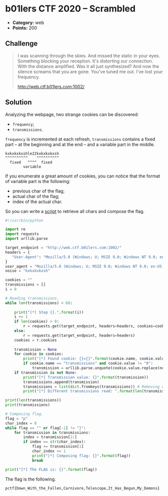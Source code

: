 # b01lers CTF 2020 – Scrambled

* **Category:** web
* **Points:** 200

## Challenge

> I was scanning through the skies. And missed the static in your eyes. Something blocking your reception. It's distorting our connection. With the distance amplified. Was it all just synthesized? And now the silence screams that you are gone. You've tuned me out. I've lost your frequency.
> 
> http://web.ctf.b01lers.com:1002/

## Solution

Analyzing the webpage, two strange cookies can be discovered: 
* `frequency`;
* `transmissions`.

`frequency` is incremented at each refresh, `transmissions` contains a fixed part – at the beginning and at the end – and a variable part in the middle.

```
kxkxkxkxshle22kxkxkxkxsh
^^^^^^^^^^    ^^^^^^^^^^
  fixed   ^^^^  fixed
        variable
```

If you enumerate a great amount of cookies, you can notice that the format of variable part is the following:
* previous char of the flag;
* actual char of the flag;
* index of the actual char.

So you can write a [script](scrambled.py) to retrieve all chars and compose the flag.

```python
#!/usr/bin/python

import re
import requests
import urllib.parse

target_endpoint = "http://web.ctf.b01lers.com:1002/"
headers = {
   "User-Agent": "Mozilla/5.0 (Windows; U; MSIE 9.0; Windows NT 9.0; en-US);", 
}
user_agent = "Mozilla/5.0 (Windows; U; MSIE 9.0; Windows NT 9.0; en-US);"
noise = "kxkxkxkxsh"

cookies = ""
transmissions = []
i = 0

# Reading transmissions.
while len(transmissions) < 68:
    
    print("[*] Step {}.".format(i))
    i += 1
    if len(cookies) > 0:
        r = requests.get(target_endpoint, headers=headers, cookies=cookies)
    else:
        r = requests.get(target_endpoint, headers=headers)
    cookies = r.cookies
    
    transmission = None
    for cookie in cookies:
        print("[*] Found cookie: {}={}".format(cookie.name, cookie.value))
        if cookie.name == "transmissions" and cookie.value != "0":
            transmission = urllib.parse.unquote(cookie.value.replace(noise, ""))
    if transmission is not None:
        print("[*] Transmission value: {}".format(transmission))
        transmissions.append(transmission)
        transmissions = list(dict.fromkeys(transmissions)) # Removing duplicates.
        print("[*] Different transmissions read: ".format(len(transmissions)))

print(len(transmissions))
print(transmissions)

# Composing flag.
flag = "p"
char_index = 0
while flag == "" or flag[-1] != "}":
    for transmission in transmissions:
        index = transmission[2:]
        if index == str(char_index):
            flag += transmission[1]
            char_index += 1
            print("[*] Composing flag: {}".format(flag))
            break

print("[*] The FLAG is: {}".format(flag))
```

The flag is the following.

```
pctf{Down_With_the_Fallen,Carnivore,Telescope,It_Has_Begun,My_Demons}
```